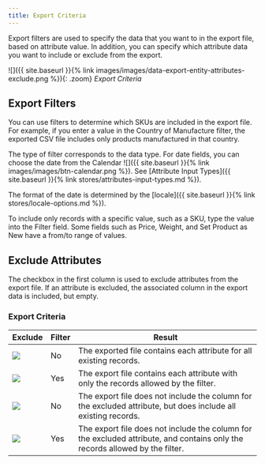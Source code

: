 ```yaml
---
title: Export Criteria
---
```


Export filters are used to specify the data that you want to in the export file, based on attribute value. In addition, you can specify which attribute data you want to include or exclude from the export.

![]({{ site.baseurl }}{% link images/images/data-export-entity-attributes-exclude.png %}){: .zoom}
_Export Criteria_

## Export Filters

You can use filters to determine which SKUs are included in the export file. For example, if you enter a value in the Country of Manufacture filter, the exported CSV file includes only products manufactured in that country.

The type of filter corresponds to the data type. For date fields, you can choose the date from the Calendar ![]({{ site.baseurl }}{% link images/images/btn-calendar.png %}). See [Attribute Input Types]({{ site.baseurl }}{% link stores/attributes-input-types.md %}).

The format of the date is determined by the [locale]({{ site.baseurl }}{% link stores/locale-options.md %}).

To include only records with a specific value, such as a SKU, type the value into the Filter field. Some fields such as Price, Weight, and Set Product as New have a from/to range of values.

## Exclude Attributes

The checkbox in the first column is used to exclude attributes from the export file. If an attribute is excluded, the associated column in the export data is included, but empty.

<table>
      <h3 class="TableHeading">Export Criteria</h3>
      <thead>
         <tr>
            <th>Exclude</th>
            <th>Filter</th>
            <th>Result</th>
         </tr>
      </thead>
      <tbody>
         <tr>
            <td>
               <img src="{{ site.baseurl }}{% link images/images/btn-exclude-unchecked.png %}" />
            </td>
            <td> No</td>
            <td>The exported file contains each attribute for all existing records.</td>
         </tr>
         <tr>
            <td>
               <img src="{{ site.baseurl }}{% link images/images/btn-exclude-unchecked.png %}" />
            </td>
            <td>Yes</td>
            <td>The export file contains each attribute with only the records allowed by the filter.</td>
         </tr>
         <tr>
            <td>
               <img src="{{ site.baseurl }}{% link images/images/btn-exclude-checked.png %}" />
            </td>
            <td>No</td>
            <td>The export file does not include the column for the excluded attribute, but does include all existing records.</td>
         </tr>
         <tr>
            <td>
               <img src="{{ site.baseurl }}{% link images/images/btn-exclude-checked.png %}" />
            </td>
            <td> Yes</td>
            <td>The export file does not include the column for the excluded attribute, and contains only the records allowed by the filter.</td>
         </tr>
      </tbody>
   </table>

